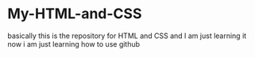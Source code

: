 # My-HTML-and-CSS
basically this is the repository for HTML and CSS and I am just learning it
now i am just learning how to use github 
